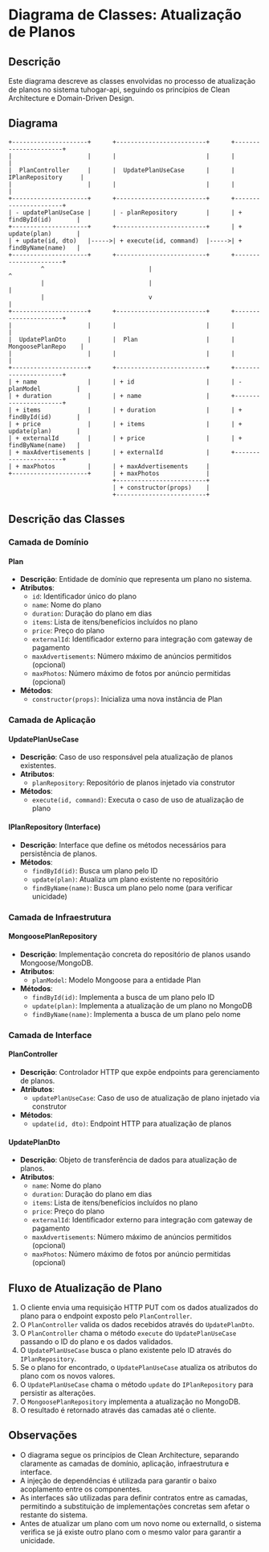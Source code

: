 # Diagrama de Classes: Atualização de Planos

## Descrição
Este diagrama descreve as classes envolvidas no processo de atualização de planos no sistema tuhogar-api, seguindo os princípios de Clean Architecture e Domain-Driven Design.

## Diagrama

```
+---------------------+      +-------------------------+      +----------------------+
|                     |      |                         |      |                      |
|  PlanController     |      |  UpdatePlanUseCase      |      |  IPlanRepository     |
|                     |      |                         |      |                      |
+---------------------+      +-------------------------+      +----------------------+
| - updatePlanUseCase |      | - planRepository        |      | + findById(id)       |
+---------------------+      +-------------------------+      | + update(plan)       |
| + update(id, dto)   |----->| + execute(id, command)  |----->| + findByName(name)   |
+---------------------+      +-------------------------+      +----------------------+
         ^                             |                              ^
         |                             |                              |
         |                             v                              |
+---------------------+      +-------------------------+      +----------------------+
|                     |      |                         |      |                      |
|  UpdatePlanDto      |      |  Plan                   |      |  MongoosePlanRepo    |
|                     |      |                         |      |                      |
+---------------------+      +-------------------------+      +----------------------+
| + name              |      | + id                    |      | - planModel          |
| + duration          |      | + name                  |      +----------------------+
| + items             |      | + duration              |      | + findById(id)       |
| + price             |      | + items                 |      | + update(plan)       |
| + externalId        |      | + price                 |      | + findByName(name)   |
| + maxAdvertisements |      | + externalId            |      +----------------------+
| + maxPhotos         |      | + maxAdvertisements     |
+---------------------+      | + maxPhotos             |
                             +-------------------------+
                             | + constructor(props)    |
                             +-------------------------+
```

## Descrição das Classes

### Camada de Domínio

#### Plan
- **Descrição**: Entidade de domínio que representa um plano no sistema.
- **Atributos**:
  - `id`: Identificador único do plano
  - `name`: Nome do plano
  - `duration`: Duração do plano em dias
  - `items`: Lista de itens/benefícios incluídos no plano
  - `price`: Preço do plano
  - `externalId`: Identificador externo para integração com gateway de pagamento
  - `maxAdvertisements`: Número máximo de anúncios permitidos (opcional)
  - `maxPhotos`: Número máximo de fotos por anúncio permitidas (opcional)
- **Métodos**:
  - `constructor(props)`: Inicializa uma nova instância de Plan

### Camada de Aplicação

#### UpdatePlanUseCase
- **Descrição**: Caso de uso responsável pela atualização de planos existentes.
- **Atributos**:
  - `planRepository`: Repositório de planos injetado via construtor
- **Métodos**:
  - `execute(id, command)`: Executa o caso de uso de atualização de plano

#### IPlanRepository (Interface)
- **Descrição**: Interface que define os métodos necessários para persistência de planos.
- **Métodos**:
  - `findById(id)`: Busca um plano pelo ID
  - `update(plan)`: Atualiza um plano existente no repositório
  - `findByName(name)`: Busca um plano pelo nome (para verificar unicidade)

### Camada de Infraestrutura

#### MongoosePlanRepository
- **Descrição**: Implementação concreta do repositório de planos usando Mongoose/MongoDB.
- **Atributos**:
  - `planModel`: Modelo Mongoose para a entidade Plan
- **Métodos**:
  - `findById(id)`: Implementa a busca de um plano pelo ID
  - `update(plan)`: Implementa a atualização de um plano no MongoDB
  - `findByName(name)`: Implementa a busca de um plano pelo nome

### Camada de Interface

#### PlanController
- **Descrição**: Controlador HTTP que expõe endpoints para gerenciamento de planos.
- **Atributos**:
  - `updatePlanUseCase`: Caso de uso de atualização de plano injetado via construtor
- **Métodos**:
  - `update(id, dto)`: Endpoint HTTP para atualização de planos

#### UpdatePlanDto
- **Descrição**: Objeto de transferência de dados para atualização de planos.
- **Atributos**:
  - `name`: Nome do plano
  - `duration`: Duração do plano em dias
  - `items`: Lista de itens/benefícios incluídos no plano
  - `price`: Preço do plano
  - `externalId`: Identificador externo para integração com gateway de pagamento
  - `maxAdvertisements`: Número máximo de anúncios permitidos (opcional)
  - `maxPhotos`: Número máximo de fotos por anúncio permitidas (opcional)

## Fluxo de Atualização de Plano

1. O cliente envia uma requisição HTTP PUT com os dados atualizados do plano para o endpoint exposto pelo `PlanController`.
2. O `PlanController` valida os dados recebidos através do `UpdatePlanDto`.
3. O `PlanController` chama o método `execute` do `UpdatePlanUseCase` passando o ID do plano e os dados validados.
4. O `UpdatePlanUseCase` busca o plano existente pelo ID através do `IPlanRepository`.
5. Se o plano for encontrado, o `UpdatePlanUseCase` atualiza os atributos do plano com os novos valores.
6. O `UpdatePlanUseCase` chama o método `update` do `IPlanRepository` para persistir as alterações.
7. O `MongoosePlanRepository` implementa a atualização no MongoDB.
8. O resultado é retornado através das camadas até o cliente.

## Observações

- O diagrama segue os princípios de Clean Architecture, separando claramente as camadas de domínio, aplicação, infraestrutura e interface.
- A injeção de dependências é utilizada para garantir o baixo acoplamento entre os componentes.
- As interfaces são utilizadas para definir contratos entre as camadas, permitindo a substituição de implementações concretas sem afetar o restante do sistema.
- Antes de atualizar um plano com um novo nome ou externalId, o sistema verifica se já existe outro plano com o mesmo valor para garantir a unicidade.
